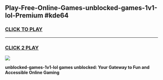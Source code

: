 
## Play-Free-Online-Games-unblocked-games-1v1-lol-Premium #kde64
<h3>
<a href="https://premium.freeplayer.one?title=unblocked-games-1v1-lol&ref=8M">CLICK TO PLAY</a></h3>
<hr>

<h3>
<a href="https://premium.freeplayer.one?title=unblocked-games-1v1-lol&ref=8M">CLICK 2 PLAY</a>
  
</h3>

<a href="https://premium.freeplayer.one?title=unblocked-games-1v1-lol&ref=8M"><img src="https://clearcache.store/games.png"></a>


**unblocked-games-1v1-lol games unblocked: Your Gateway to Fun and Accessible Online Gaming**
